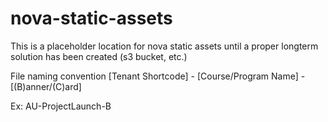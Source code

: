 # nova-static-assets

This is a placeholder location for nova static assets until a proper longterm solution has been created (s3 bucket, etc.)

File naming convention
[Tenant Shortcode] - [Course/Program Name] - [(B)anner/(C)ard]

Ex: AU-ProjectLaunch-B
